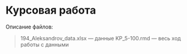 # Курсовая работа

Описание файлов:
> 194_Aleksandrov_data.xlsx — данные
> KP_5-100.rmd — весь ход работы с данными
